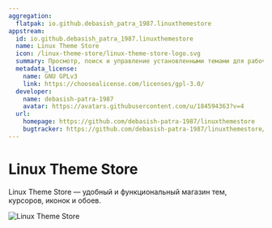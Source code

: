 ```yaml
---
aggregation:
  flatpak: io.github.debasish_patra_1987.linuxthemestore
appstream:
  id: io.github.debasish_patra_1987.linuxthemestore
  name: Linux Theme Store
  icon: /linux-theme-store/linux-theme-store-logo.svg
  summary: Просмотр, поиск и управление установленными темами для рабочего стола
  metadata_license:
    name: GNU GPLv3
    link: https://choosealicense.com/licenses/gpl-3.0/
  developer:
    name: debasish-patra-1987
    avatar: https://avatars.githubusercontent.com/u/184594363?v=4
  url:
    homepage: https://github.com/debasish-patra-1987/linuxthemestore
    bugtracker: https://github.com/debasish-patra-1987/linuxthemestore/issues
---
```


# Linux Theme Store

Linux Theme Store — удобный и функциональный магазин тем, курсоров, иконок и обоев.

![Linux Theme Store](/linux-theme-store/linux-theme-store-1.png)

<!--@include: @ru/apps/.parts/install/content-flatpak.md-->
